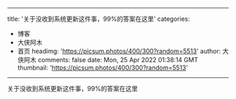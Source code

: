 
---
title: '关于没收到系统更新这件事，99%的答案在这里'
categories: 
 - 博客
 - 大侠阿木
 - 首页
headimg: 'https://picsum.photos/400/300?random=5513'
author: 大侠阿木
comments: false
date: Mon, 25 Apr 2022 01:38:14 GMT
thumbnail: 'https://picsum.photos/400/300?random=5513'
---

<div>   
关于没收到系统更新这件事，99%的答案在这里  
</div>
            